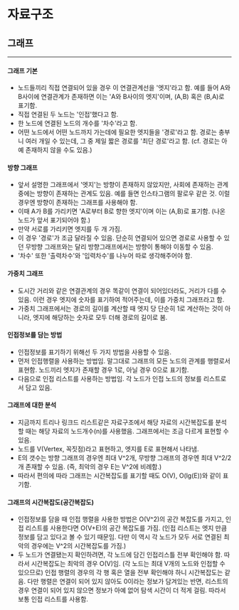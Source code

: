 # 자료구조
## 그래프
---
#### 그래프 기본
- 노드들끼리 직접 연결되어 있을 경우 이 연결관계선을 '엣지'라고 함. 예를 들어 A와 B사이에 연결관계가 존재하면 이는 'A와 B사이의 엣지'이며, (A,B) 혹은 (B,A)로 표기함.
- 직접 연결된 두 노드는 '인접'했다고 함.
- 한 노드에 연결된 노드의 개수를 '차수'라고 함.
- 어떤 노드에서 어떤 노드까지 가는데에 필요한 엣지들을 '경로'라고 함. 경로는 충부니 여러 개일 수 있는데, 그 중 제일 짧은 경로를 '최단 경로'라고 함. (cf. 경로는 아예 존재하지 않을 수도 있음.)

#### 방향 그래프
- 앞서 설명한 그래프에서 '엣지'는 방향이 존재하지 않았지만, 사회에 존재하는 관계 중에는 방향이 존재하는 관계도 있음. 예를 들면 인스타그램의 팔로우 같은 것. 이럴 경우엔 방향이 존재하는 그래프를 사용해야 함.
- 이때 A가 B를 가리키면 'A로부터 B로 향한 엣지'이며 이는 (A,B)로 표기함. (나온 노드가 앞서 표기되어야 함.)
- 만약 서로를 가리키면 엣지를 두 개 가짐.
- 이 경우 '경로'가 조금 달라질 수 있음. 단순히 연결되어 있으면 경로로 사용할 수 있던 무방향 그래프와는 달리 방향그래프에서는 방향이 통해야 이동할 수 있음.
- '차수' 또한 '출력차수'와 '입력차수'를 나누어 따로 생각해주어야 함.

#### 가중치 그래프
- 도시간 거리와 같은 연결관계의 경우 똑같이 연결이 되어있더라도, 거리가 다를 수 있음. 이런 경우 엣지에 숫자를 표기하여 적어주는데, 이를 가중치 그래프라고 함.
- 가중치 그래프에서는 경로의 길이를 계산할 때 엣지 당 단순히 1로 계산하는 것이 아니라, 엣지에 해당하는 숫자로 모두 더해 경로의 길이로 봄.

#### 인접정보를 담는 방법
- 인접정보를 표기하기 위해선 두 가지 방법을 사용할 수 있음.
- 먼저 인접행렬을 사용하는 방법임. 말그대로 그래프의 모든 노드의 관계를 행렬로서 표현함. 노드끼리 엣지가 존재할 경우 1로, 아닐 경우 0으로 표기함.
- 다음으로 인접 리스트를 사용하는 방법임. 각 노드가 인접 노드의 정보를 리스트로서 담고 있음.

#### 그래프에 대한 분석
- 지금까지 트리나 링크드 리스트같은 자료구조에서 해당 자료의 시간복잡도를 분석할 때는 해당 자료의 노드개수(n)를 사용했음. 그래프에서는 조금 다르게 표현할 수 있음.
- 노드를 V(Vertex, 꼭짓점)라고 표현하고, 엣지를 E로 표현해서 나타냄.
- E의 갯수는 방향 그래프의 경우엔 최대 V^2개, 무방향 그래프의 경우엔 최대 V^2/2개 존재할 수 있음. (즉, 최악의 경우 E는 V^2에 비례함.)
- 따라서 편의에 따라 그래프는 시간복잡도를 표기할 때도 O(V), O(lg(E))와 같이 표기함.

#### 그래프의 시간복잡도(공간복잡도)
- 인접정보를 담을 때 인접 행렬을 사용한 방법은 O(V^2)의 공간 복잡도를 가지고, 인접 리스트를 사용한다면 O(V+E)의 공간 복잡도를 가짐. (인접 리스트는 엣지 만큼 정보를 담고 있다고 볼 수 있기 때문임. 다만 이 역시 각 노드가 모두 서로 연결된 최악의 경우에는 V^2의 시간복잡도를 가짐.)
- 두 노드가 연결됐는지 확인하려면, 각 노드에 담긴 인접리스틀 전부 확인해야 함. 따라서 시간복잡도는 최악의 경우 O(V)임. (각 노드는 최대 V개의 노드와 인접할 수 있으므로) 인접 행렬의 경우의 각 행 혹은 열을 전부 확인해야 하니 시간복잡도는 같음. 다만 행렬은 연결이 되어 있지 않아도 0이라는 정보가 담겨있는 반면, 리스트의 경우 연결이 되어 있지 않으면 정보가 아예 없어 탐색 시간이 더 적게 걸림. 따라서 보통 인접 리스트를 사용함.